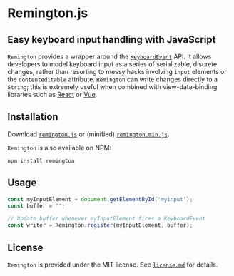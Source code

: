 # Remington.js
## Easy keyboard input handling with JavaScript

`Remington` provides a wrapper around the [`KeyboardEvent`](https://developer.mozilla.org/en-US/docs/Web/API/KeyboardEvent) API. It allows developers to model keyboard input as a series of serializable, discrete changes, rather than resorting to messy hacks involving `input` elements or the `contenteditable` attribute. `Remington` can write changes directly to a `String`; this is extremely useful when combined with view-data-binding libraries such as [React](http://reactjs.org/) or [Vue](http://vuejs.org/).

## Installation
Download [`remington.js`](https://jdormit.github.io/remington/remington.js) or (minified) [`remington.min.js`](https://jdormit.github.io/remington/remington.min.js).

`Remington` is also available on NPM:

`npm install remington`

## Usage
```javascript
const myInputElement = document.getElementById('myinput');
const buffer = "";

// Update buffer whenever myInputElement fires a KeyboardEvent
const writer = Remington.register(myInputElement, buffer);
```
## License
`Remington` is provided under the MIT license. See [`license.md`](./license.md) for details.
